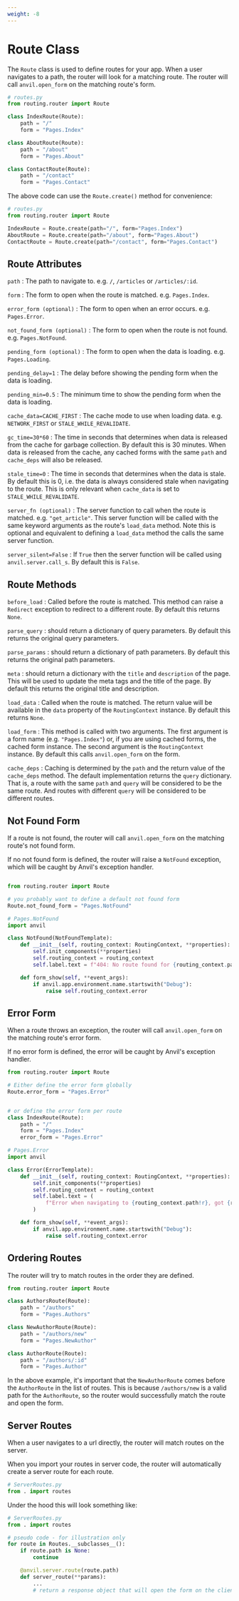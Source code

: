 ```yaml
---
weight: -8
---
```


# Route Class

The `Route` class is used to define routes for your app. When a user navigates to a path, the router will look for a matching route. The router will call `anvil.open_form` on the matching route's form.

```python
# routes.py
from routing.router import Route

class IndexRoute(Route):
    path = "/"
    form = "Pages.Index"

class AboutRoute(Route):
    path = "/about"
    form = "Pages.About"

class ContactRoute(Route):
    path = "/contact"
    form = "Pages.Contact"
```

The above code can use the `Route.create()` method for convenience:

```python
# routes.py
from routing.router import Route

IndexRoute = Route.create(path="/", form="Pages.Index")
AboutRoute = Route.create(path="/about", form="Pages.About")
ContactRoute = Route.create(path="/contact", form="Pages.Contact")
```

## Route Attributes

`path`
: The path to navigate to. e.g. `/`, `/articles` or `/articles/:id`.

`form`
: The form to open when the route is matched. e.g. `Pages.Index`.

`error_form (optional)`
: The form to open when an error occurs. e.g. `Pages.Error`.

`not_found_form (optional)`
: The form to open when the route is not found. e.g. `Pages.NotFound`.

`pending_form (optional)`
: The form to open when the data is loading. e.g. `Pages.Loading`.

`pending_delay=1`
: The delay before showing the pending form when the data is loading.

`pending_min=0.5`
: The minimum time to show the pending form when the data is loading.

`cache_data=CACHE_FIRST`
: The cache mode to use when loading data. e.g. `NETWORK_FIRST` or `STALE_WHILE_REVALIDATE`.

`gc_time=30*60`
: The time in seconds that determines when data is released from the cache for garbage collection. By default this is 30 minutes. When data is released from the cache, any cached forms with the same `path` and `cache_deps` will also be released.

`stale_time=0`
: The time in seconds that determines when the data is stale. By default this is 0, i.e. the data is always considered stale when navigating to the route. This is only relevant when `cache_data` is set to `STALE_WHILE_REVALIDATE`.

`server_fn (optional)`
: The server function to call when the route is matched. e.g. `"get_article"`. This server function will be called with the same keyword arguments as the route's `load_data` method. Note this is optional and equivalent to defining a `load_data` method the calls the same server function.

`server_silent=False`
: If `True` then the server function will be called using `anvil.server.call_s`. By default this is `False`.

## Route Methods

`before_load`
: Called before the route is matched. This method can raise a `Redirect` exception to redirect to a different route. By default this returns `None`.

`parse_query`
: should return a dictionary of query parameters. By default this returns the original query parameters.

`parse_params`
: should return a dictionary of path parameters. By default this returns the original path parameters.

`meta`
: should return a dictionary with the `title` and `description` of the page. This will be used to update the meta tags and the title of the page. By default this returns the original title and description.

`load_data`
: Called when the route is matched. The return value will be available in the `data` property of the `RoutingContext` instance. By default this returns `None`.

`load_form`
: This method is called with two arguments. The first argument is a form name (e.g. `"Pages.Index"`) or, if you are using cached forms, the cached form instance. The second argument is the `RoutingContext` instance. By default this calls `anvil.open_form` on the form.

`cache_deps`
: Caching is determined by the `path` and the return value of the `cache_deps` method. The default implementation returns the `query` dictionary. That is, a route with the same `path` and `query` will be considered to be the same route. And routes with different `query` will be considered to be different routes.

## Not Found Form

If a route is not found, the router will call `anvil.open_form` on the matching route's not found form.

If no not found form is defined, the router will raise a `NotFound` exception, which will be caught by Anvil's exception handler.

```python

from routing.router import Route

# you probably want to define a default not found form
Route.not_found_form = "Pages.NotFound"

```

```python
# Pages.NotFound
import anvil

class NotFound(NotFoundTemplate):
    def __init__(self, routing_context: RoutingContext, **properties):
        self.init_components(**properties)
        self.routing_context = routing_context
        self.label.text = f"404: No route found for {routing_context.path!r}"

    def form_show(self, **event_args):
        if anvil.app.environment.name.startswith("Debug"):
            raise self.routing_context.error

```

## Error Form

When a route throws an exception, the router will call `anvil.open_form` on the matching route's error form.

If no error form is defined, the error will be caught by Anvil's exception handler.

```python
from routing.router import Route

# Either define the error form globally
Route.error_form = "Pages.Error"


# or define the error form per route
class IndexRoute(Route):
    path = "/"
    form = "Pages.Index"
    error_form = "Pages.Error"

```

```python
# Pages.Error
import anvil

class Error(ErrorTemplate):
    def __init__(self, routing_context: RoutingContext, **properties):
        self.init_components(**properties)
        self.routing_context = routing_context
        self.label.text = (
            f"Error when navigating to {routing_context.path!r}, got {routing_context.error!r}"
        )

    def form_show(self, **event_args):
        if anvil.app.environment.name.startswith("Debug"):
            raise self.routing_context.error

```

## Ordering Routes

The router will try to match routes in the order they are defined.

```python
from routing.router import Route

class AuthorsRoute(Route):
    path = "/authors"
    form = "Pages.Authors"

class NewAuthorRoute(Route):
    path = "/authors/new"
    form = "Pages.NewAuthor"

class AuthorRoute(Route):
    path = "/authors/:id"
    form = "Pages.Author"

```

In the above example, it's important that the `NewAuthorRoute` comes before the `AuthorRoute` in the list of routes. This is because `/authors/new` is a valid path for the `AuthorRoute`, so the router would successfully match the route and open the form.

## Server Routes

When a user navigates to a url directly, the router will match routes on the server.

When you import your routes in server code, the router will automatically create a server route for each route.

```python
# ServerRoutes.py
from . import routes
```

Under the hood this will look something like:

```python
# ServerRoutes.py
from . import routes

# pseudo code - for illustration only
for route in Routes.__subclasses__():
    if route.path is None:
        continue

    @anvil.server.route(route.path)
    def server_route(**params):
        ...
        # return a response object that will open the form on the client

```
